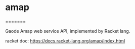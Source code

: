 # amap
=======

Gaode Amap web service API, implemented by Racket lang.

racket doc: https://docs.racket-lang.org/amap/index.html



